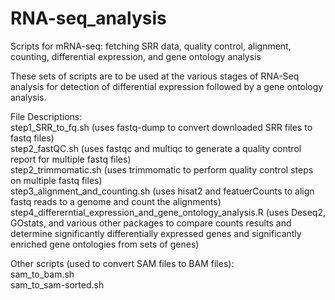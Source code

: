 # RNA-seq_analysis
Scripts for mRNA-seq: fetching SRR data, quality control, alignment, counting, differential expression, and gene ontology analysis

These sets of scripts are to be used at the various stages of RNA-Seq analysis for detection of differential expression followed by a gene ontology analysis.

File Descriptions:<br/>
step1_SRR_to_fq.sh (uses fastq-dump to convert downloaded SRR files to fastq files)<br/>
step2_fastQC.sh (uses fastqc and multiqc to generate a quality control report for multiple fastq files)<br/>
step2_trimmomatic.sh (uses trimmomatic to perform quality control steps on multiple fastq files)<br/>
step3_alignment_and_counting.sh (uses hisat2 and featuerCounts to align fastq reads to a genome and count the alignments)<br/>
step4_differerntial_expression_and_gene_ontology_analysis.R (uses Deseq2, GOstats, and various other packages to compare counts results and determine significantly differentially expressed genes and significantly enriched gene ontologies from sets of genes)<br/>

Other scripts (used to convert SAM files to BAM files):<br/>
sam_to_bam.sh<br/>
sam_to_sam-sorted.sh<br/>
